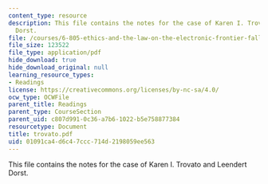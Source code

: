 ```yaml
---
content_type: resource
description: This file contains the notes for the case of Karen I. Trovato and Leendert
  Dorst.
file: /courses/6-805-ethics-and-the-law-on-the-electronic-frontier-fall-2005/01091ca4d6c47ccc714d2198059ee563_trovato.pdf
file_size: 123522
file_type: application/pdf
hide_download: true
hide_download_original: null
learning_resource_types:
- Readings
license: https://creativecommons.org/licenses/by-nc-sa/4.0/
ocw_type: OCWFile
parent_title: Readings
parent_type: CourseSection
parent_uid: c807d991-0c36-a7b6-1022-b5e758877384
resourcetype: Document
title: trovato.pdf
uid: 01091ca4-d6c4-7ccc-714d-2198059ee563
---
```

This file contains the notes for the case of Karen I. Trovato and Leendert Dorst.